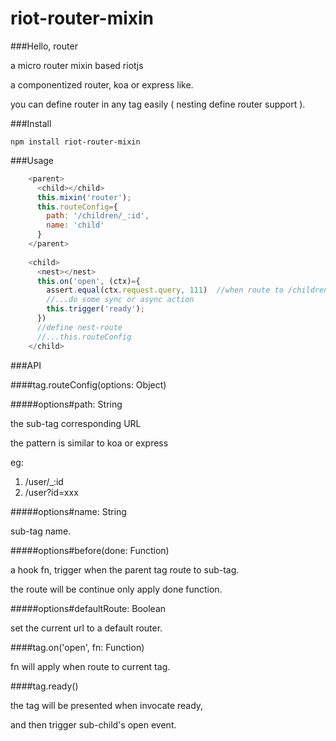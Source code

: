 # riot-router-mixin

###Hello, router

a micro router mixin based riotjs

a componentized router, koa or express like.
    
you can define router in any tag easily ( nesting define router support ).

###Install

    npm install riot-router-mixin
  
###Usage

```js
    <parent>
      <child></child>
      this.mixin('router');
      this.routeConfig={
        path: '/children/_:id',
        name: 'child'
      }
    </parent>
    
    <child>
      <nest></nest>
      this.on('open', (ctx)={
        assert.equal(ctx.request.query, 111)  //when route to /children/_111
        //...do some sync or async action
        this.trigger('ready');
      })
      //define nest-route
      //...this.routeConfig
    </child>
```

###API

####tag.routeConfig(options: Object)

#####options#path: String

the sub-tag corresponding URL

the pattern is similar to koa or express

eg: 

1. /user/_:id
2. /user?id=xxx

#####options#name: String

sub-tag name.

#####options#before(done: Function)

a hook fn, trigger when the parent tag route to sub-tag.

the route will be continue only apply done function.

#####options#defaultRoute: Boolean

set the current url to a default router.

####tag.on('open', fn: Function)

fn will apply when route to current tag.

####tag.ready()

the tag will be presented when invocate ready,

and then trigger sub-child's open event.


    
